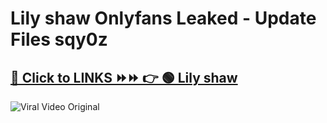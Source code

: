 
 # Lily shaw Onlyfans Leaked - Update Files sqy0z

## <h2><a href="https://clipsfans.com/Lily_shaw&ref=git">🔗 Click to LINKS ⏩⏩ 👉 🟢 Lily shaw </a></h2>

<a href="https://clipsfans.com/Lily_shaw&ref=git" rel="nofollow" data-target="animated-image.originalLink"><img src="https://i.ibb.co.com/xMMVF88/686577567.gif" alt="Viral Video Original" style="max-width: 100%; display: inline-block;" data-target="animated-image.originalImage"></a>

